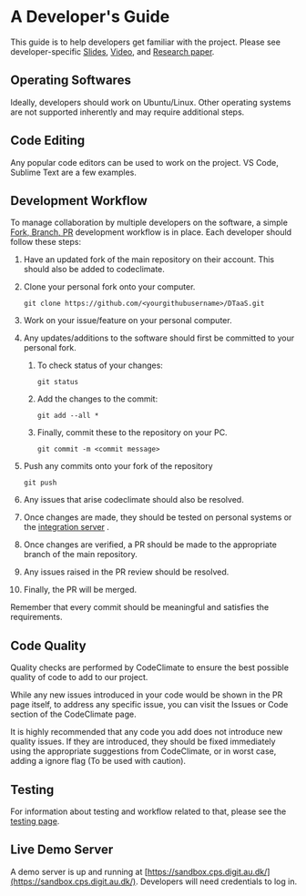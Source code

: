 # A Developer's Guide

This guide is to help developers get familiar with the project. Please see
developer-specific
[Slides](https://odin.cps.digit.au.dk/into-cps/dtaas/assets/DTaaS-overview.pdf),
[Video](https://odin.cps.digit.au.dk/into-cps/dtaas/assets/videos/DTaaS-overview.mkv),
and [Research paper](https://arxiv.org/abs/2305.07244).

## Operating Softwares

Ideally, developers should work on Ubuntu/Linux. Other operating systems are not supported inherently and may require additional steps.

## Code Editing

Any popular code editors can be used to work on the project. VS Code, Sublime Text are a few examples.

## Development Workflow

To manage collaboration by multiple developers on the software, a simple [Fork, Branch, PR](https://gun.io/news/2017/01/how-to-github-fork-branch-and-pull-request/) development workflow is in place. Each developer should follow these steps:

1. Have an updated fork of the main repository on their account. This should also be added to codeclimate. 
1. Clone your personal fork onto your computer.
    ```
    git clone https://github.com/<yourgithubusername>/DTaaS.git
    ```
1. Work on your issue/feature on your personal computer. 

1. Any updates/additions to the software should first be committed to your personal fork.
    
    1. To check status of your changes:
        ```
        git status
        ```
    2. Add the changes to the commit:
        ```
        git add --all *
        ```
    3. Finally, commit these to the repository on your PC.
        ```
        git commit -m <commit message>
        ```
1. Push any commits onto your fork of the repository
    ```
    git push
    ```

1. Any issues that arise codeclimate should also be resolved.

1. Once changes are made, they should be tested on personal systems or the [integration server](https://github.com/INTO-CPS-Association/DTaaS/wiki/DTaaS-Integration-Server) .

1. Once changes are verified, a PR should be made to the appropriate branch of the main repository.
1. Any issues raised in the PR review should be resolved.
1. Finally, the PR will be merged.

Remember that every commit should be meaningful and satisfies the requirements.

## Code Quality

Quality checks are performed by CodeClimate to ensure the best possible quality of code to add to our project.

While any new issues introduced in your code would be shown in the PR page itself, to address any specific issue, you can visit the Issues or Code section of the CodeClimate page.

It is highly recommended that any code you add does not introduce new quality issues. If they are introduced, they should be fixed immediately using the appropriate suggestions from CodeClimate, or in worst case, adding a ignore flag (To be used with caution).

## Testing

For information about testing and workflow related to that, please see the [testing page](testing/intro.md).

## Live Demo Server

A demo server is up and running at [https://sandbox.cps.digit.au.dk/](https://sandbox.cps.digit.au.dk/). Developers will need credentials to log in.
